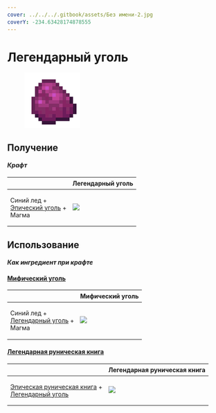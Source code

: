 ```yaml
---
cover: ../../../.gitbook/assets/Без имени-2.jpg
coverY: -234.63428174878555
---
```


# Легендарный уголь

<figure><img src="../../../.gitbook/assets/coal_legendary_128.png" alt=""><figcaption></figcaption></figure>

## Получение

#### _Крафт_

| ㅤ                                                                           | Легендарный уголь                                 |
| --------------------------------------------------------------------------- | ------------------------------------------------- |
| <p>Синий лед +<br><a href="coal_epic.md">Эпический уголь</a> +<br>Магма</p> | ![](../../../.gitbook/assets/coal\_legendary.png) |

## Использование

#### _Как ингредиент при крафте_

#### [Мифический уголь](coal\_mythical.md)

| ㅤ                                                                                  | Мифический уголь                                 |
| ---------------------------------------------------------------------------------- | ------------------------------------------------ |
| <p>Синий лед +<br><a href="coal_legendary.md">Легендарный уголь</a> +<br>Магма</p> | ![](../../../.gitbook/assets/coal\_mythical.png) |

#### [Легендарная руническая книга](tome\_legendary.md)

| ㅤ                                                                                                                   | Легендарная руническая книга                      |
| ------------------------------------------------------------------------------------------------------------------- | ------------------------------------------------- |
| <p><a href="tome_epic.md">Эпическая руническая книга</a> +<br><a href="coal_legendary.md">Легендарный уголь</a></p> | ![](../../../.gitbook/assets/tome\_legendary.png) |
